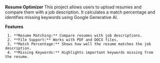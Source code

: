 **Resume Optimizer**
     This project allows users to upload resumes and compare them with a job description. It calculates a match percentage and identifies missing keywords using Google Generative AI.

**Features**

     1. **Resume Matching:** Compare resumes with job descriptions.
     2. **File Support:** Works with PDF and DOCX files.
     3. **Match Percentage:** Shows how well the resume matches the job description.
     4. **Missing Keywords:** Highlights important keywords missing from the resume.
